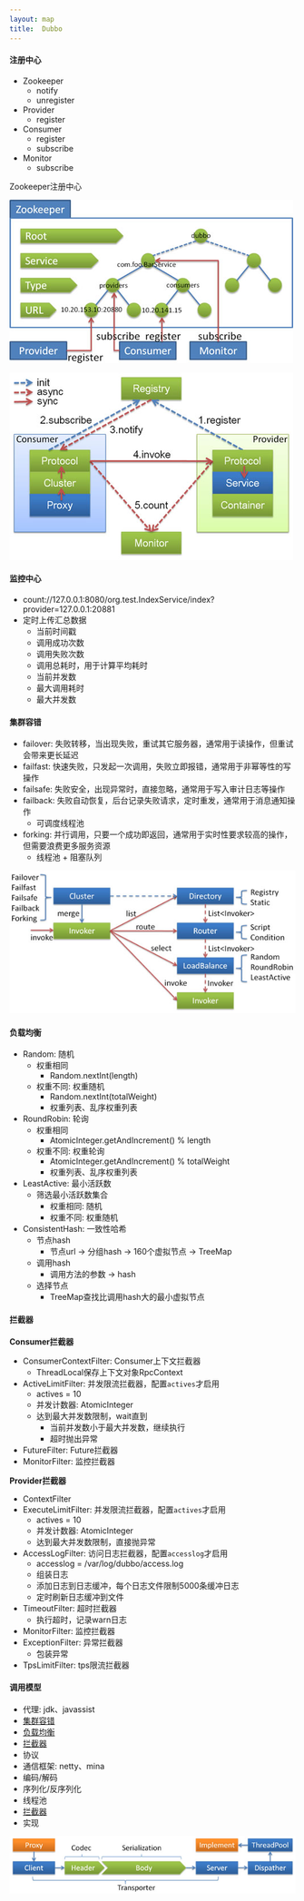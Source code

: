 ```yaml
---
layout: map
title:  Dubbo
---
```


#### 注册中心

* Zookeeper
    * notify
    * unregister
* Provider
    * register
* Consumer
    * register
    * subscribe
* Monitor
    * subscribe

Zookeeper注册中心

![Zookeeper注册中心](/images/dubbo/dubbo_zookeeper.jpg)

![依赖关系](/images/dubbo/dubbo_relation.jpg)

#### 监控中心

* count://127.0.0.1:8080/org.test.IndexService/index?provider=127.0.0.1:20881
* 定时上传汇总数据
    * 当前时间戳
    * 调用成功次数
    * 调用失败次数
    * 调用总耗时，用于计算平均耗时
    * 当前并发数
    * 最大调用耗时
    * 最大并发数

#### 集群容错

* failover: 失败转移，当出现失败，重试其它服务器，通常用于读操作，但重试会带来更长延迟
* failfast: 快速失败，只发起一次调用，失败立即报错，通常用于非幂等性的写操作
* failsafe: 失败安全，出现异常时，直接忽略，通常用于写入审计日志等操作
* failback: 失败自动恢复，后台记录失败请求，定时重发，通常用于消息通知操作
    * 可调度线程池
* forking: 并行调用，只要一个成功即返回，通常用于实时性要求较高的操作，但需要浪费更多服务资源
    * 线程池 + 阻塞队列

![集群容错](/images/dubbo/dubbo_cluster.jpg)

#### 负载均衡

* Random: 随机
    * 权重相同
        * Random.nextInt(length)
    * 权重不同: 权重随机
        * Random.nextInt(totalWeight)
        * 权重列表、乱序权重列表
* RoundRobin: 轮询
    * 权重相同
        * AtomicInteger.getAndIncrement() % length
    * 权重不同: 权重轮询
        * AtomicInteger.getAndIncrement() % totalWeight
        * 权重列表、乱序权重列表
* LeastActive: 最小活跃数
    * 筛选最小活跃数集合
        * 权重相同: 随机
        * 权重不同: 权重随机
* ConsistentHash: 一致性哈希
    * 节点hash
        * 节点url -&gt; 分组hash -&gt; 160个虚拟节点 -&gt; TreeMap
    * 调用hash
        * 调用方法的参数 -&gt; hash
    * 选择节点
        * TreeMap查找比调用hash大的最小虚拟节点

#### 拦截器

**Consumer拦截器**

* ConsumerContextFilter: Consumer上下文拦截器
    * ThreadLocal保存上下文对象RpcContext
* ActiveLimitFilter: 并发限流拦截器，配置`actives`才启用
    * actives = 10
    * 并发计数器: AtomicInteger
    * 达到最大并发数限制，wait直到
        * 当前并发数小于最大并发数，继续执行
        * 超时抛出异常
* FutureFilter: Future拦截器
* MonitorFilter: 监控拦截器

**Provider拦截器**

* ContextFilter
* ExecuteLimitFilter: 并发限流拦截器，配置`actives`才启用
    * actives = 10
    * 并发计数器: AtomicInteger
    * 达到最大并发数限制，直接抛异常
* AccessLogFilter: 访问日志拦截器，配置`accesslog`才启用
    * accesslog = /var/log/dubbo/access.log
    * 组装日志
    * 添加日志到日志缓冲，每个日志文件限制5000条缓冲日志
    * 定时刷新日志缓冲到文件
* TimeoutFilter: 超时拦截器
    * 执行超时，记录warn日志
* MonitorFilter: 监控拦截器
* ExceptionFilter: 异常拦截器
    * 包装异常
* TpsLimitFilter: tps限流拦截器

#### 调用模型

* 代理: jdk、javassist
* [集群容错](#集群容错)
* [负载均衡](#负载均衡)
* [拦截器](#拦截器)
* 协议
* 通信框架: netty、mina
* 编码/解码
* 序列化/反序列化
* 线程池
* [拦截器](#拦截器)
* 实现

![线程模型](/images/dubbo/dubbo_protocol.jpg)
